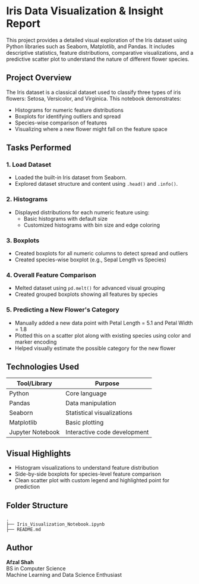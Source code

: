 # Iris Data Visualization & Insight Report

This project provides a detailed visual exploration of the Iris dataset using Python libraries such as Seaborn, Matplotlib, and Pandas. It includes descriptive statistics, feature distributions, comparative visualizations, and a predictive scatter plot to understand the nature of different flower species.

## Project Overview

The Iris dataset is a classical dataset used to classify three types of iris flowers: Setosa, Versicolor, and Virginica. This notebook demonstrates:

- Histograms for numeric feature distributions
- Boxplots for identifying outliers and spread
- Species-wise comparison of features
- Visualizing where a new flower might fall on the feature space

## Tasks Performed

### 1. Load Dataset
- Loaded the built-in Iris dataset from Seaborn.
- Explored dataset structure and content using `.head()` and `.info()`.

### 2. Histograms
- Displayed distributions for each numeric feature using:
  - Basic histograms with default size
  - Customized histograms with bin size and edge coloring

### 3. Boxplots
- Created boxplots for all numeric columns to detect spread and outliers
- Created species-wise boxplot (e.g., Sepal Length vs Species)

### 4. Overall Feature Comparison
- Melted dataset using `pd.melt()` for advanced visual grouping
- Created grouped boxplots showing all features by species

### 5. Predicting a New Flower's Category
- Manually added a new data point with Petal Length = 5.1 and Petal Width = 1.8
- Plotted this on a scatter plot along with existing species using color and marker encoding
- Helped visually estimate the possible category for the new flower

## Technologies Used

| Tool/Library | Purpose |
|--------------|---------|
| Python       | Core language |
| Pandas       | Data manipulation |
| Seaborn      | Statistical visualizations |
| Matplotlib   | Basic plotting |
| Jupyter Notebook | Interactive code development |

## Visual Highlights

- Histogram visualizations to understand feature distribution
- Side-by-side boxplots for species-level feature comparison
- Clean scatter plot with custom legend and highlighted point for prediction

## Folder Structure

```
.
├── Iris_Visualization_Notebook.ipynb
├── README.md
```

## Author

**Afzal Shah**  
BS in Computer Science  
Machine Learning and Data Science Enthusiast
